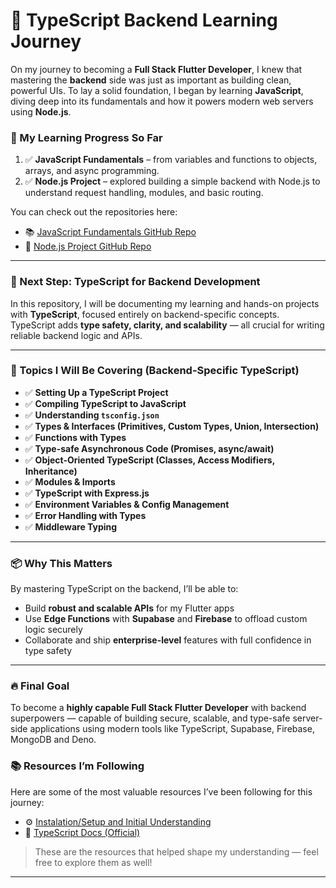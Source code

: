 # 🚀 TypeScript Backend Learning Journey

On my journey to becoming a **Full Stack Flutter Developer**, I knew that mastering the **backend** side was just as important as building clean, powerful UIs. To lay a solid foundation, I began by learning **JavaScript**, diving deep into its fundamentals and how it powers modern web servers using **Node.js**.

### 📘 My Learning Progress So Far

1. ✅ **JavaScript Fundamentals** – from variables and functions to objects, arrays, and async programming.
2. ✅ **Node.js Project** – explored building a simple backend with Node.js to understand request handling, modules, and basic routing.

You can check out the repositories here:

- 📚 [JavaScript Fundamentals GitHub Repo](https://github.com/Ahmed-lashari/JavaScript-Fundamentals)  
- 🧱 [Node.js Project GitHub Repo](https://github.com/Ahmed-lashari/Crypto-Cli)

---

### 🚧 Next Step: TypeScript for Backend Development

In this repository, I will be documenting my learning and hands-on projects with **TypeScript**, focused entirely on backend-specific concepts. TypeScript adds **type safety, clarity, and scalability** — all crucial for writing reliable backend logic and APIs.

---

### 🧠 Topics I Will Be Covering (Backend-Specific TypeScript)

- ✅ **Setting Up a TypeScript Project**
- ✅ **Compiling TypeScript to JavaScript**
- ✅ **Understanding `tsconfig.json`**
- ✅ **Types & Interfaces (Primitives, Custom Types, Union, Intersection)**
- ✅ **Functions with Types**
- ✅ **Type-safe Asynchronous Code (Promises, async/await)**
- ✅ **Object-Oriented TypeScript (Classes, Access Modifiers, Inheritance)**
- ✅ **Modules & Imports**
- ✅ **TypeScript with Express.js**
- ✅ **Environment Variables & Config Management**
- ✅ **Error Handling with Types**
- ✅ **Middleware Typing**

---

### 📦 Why This Matters

By mastering TypeScript on the backend, I’ll be able to:

- Build **robust and scalable APIs** for my Flutter apps
- Use **Edge Functions** with **Supabase** and **Firebase** to offload custom logic securely
- Collaborate and ship **enterprise-level** features with full confidence in type safety

---

### 🔥 Final Goal

To become a **highly capable Full Stack Flutter Developer** with backend superpowers — capable of building secure, scalable, and type-safe server-side applications using modern tools like TypeScript, Supabase, Firebase, MongoDB and Deno.



<!-- ### 📌 Stay Tuned

I’ll be updating this repo regularly with code samples, notes, and mini-projects as I grow. Feel free to fork, star, or follow the journey — let’s build great things! -->


### 📚 Resources I’m Following

Here are some of the most valuable resources I’ve been following for this journey:

- ⚙️ [Instalation/Setup and Initial Understanding](https://youtu.be/tATo3JxBXBw?si=jIFOhijJ51xBEGGz)
- 📖 [TypeScript Docs (Official)](https://www.typescriptlang.org/docs/)

> These are the resources that helped shape my understanding — feel free to explore them as well!

---
